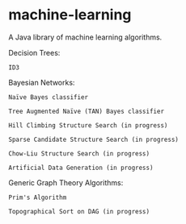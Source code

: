 machine-learning
================

A Java library of machine learning algorithms.

Decision Trees:
   
    ID3
    
Bayesian Networks:
   
    Naïve Bayes classifier
    
    Tree Augmented Naïve (TAN) Bayes classifier
    
    Hill Climbing Structure Search (in progress)
    
    Sparse Candidate Structure Search (in progress)
    
    Chow-Liu Structure Search (in progress)
    
    Artificial Data Generation (in progress)
    
Generic Graph Theory Algorithms:
    
    Prim's Algorithm
    
    Topographical Sort on DAG (in progress)



